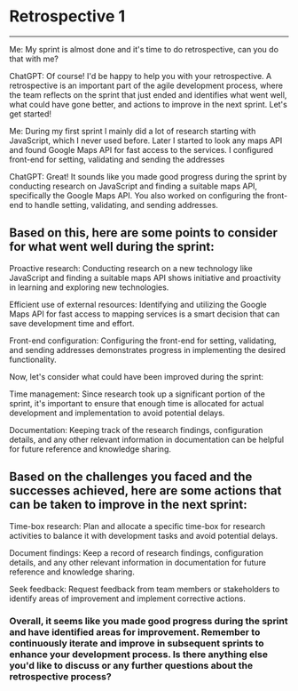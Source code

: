 # Retrospective 1
***
Me: My sprint is almost done and it's time to do retrospective, can you do that with me?

ChatGPT: Of course! I'd be happy to help you with your retrospective. A retrospective is an important part of the agile development process, where the team reflects on the sprint that just ended and identifies what went well, what could have gone better, and actions to improve in the next sprint. Let's get started!

Me: During my first sprint I mainly did a lot of research starting with JavaScript, which I never used before. Later I started to look any maps API and found Google Maps API for fast access to the services. I configured front-end for setting, validating and sending the addresses

ChatGPT: Great! It sounds like you made good progress during the sprint by conducting research on JavaScript and finding a suitable maps API, specifically the Google Maps API. You also worked on configuring the front-end to handle setting, validating, and sending addresses.

## Based on this, here are some points to consider for what went well during the sprint:

Proactive research: Conducting research on a new technology like JavaScript and finding a suitable maps API shows initiative and proactivity in learning and exploring new technologies.

Efficient use of external resources: Identifying and utilizing the Google Maps API for fast access to mapping services is a smart decision that can save development time and effort.

Front-end configuration: Configuring the front-end for setting, validating, and sending addresses demonstrates progress in implementing the desired functionality.

Now, let's consider what could have been improved during the sprint:

Time management: Since research took up a significant portion of the sprint, it's important to ensure that enough time is allocated for actual development and implementation to avoid potential delays.

Documentation: Keeping track of the research findings, configuration details, and any other relevant information in documentation can be helpful for future reference and knowledge sharing.

## Based on the challenges you faced and the successes achieved, here are some actions that can be taken to improve in the next sprint:

Time-box research: Plan and allocate a specific time-box for research activities to balance it with development tasks and avoid potential delays.

Document findings: Keep a record of research findings, configuration details, and any other relevant information in documentation for future reference and knowledge sharing.

Seek feedback: Request feedback from team members or stakeholders to identify areas of improvement and implement corrective actions.

### Overall, it seems like you made good progress during the sprint and have identified areas for improvement. Remember to continuously iterate and improve in subsequent sprints to enhance your development process. Is there anything else you'd like to discuss or any further questions about the retrospective process?
